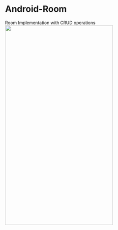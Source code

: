 # Android-Room
Room Implementation with CRUD operations
<img src="https://user-images.githubusercontent.com/42887995/135827482-383124cf-1d1c-4cef-b3ba-f5122178e366.gif" width="350" height="650"/>
